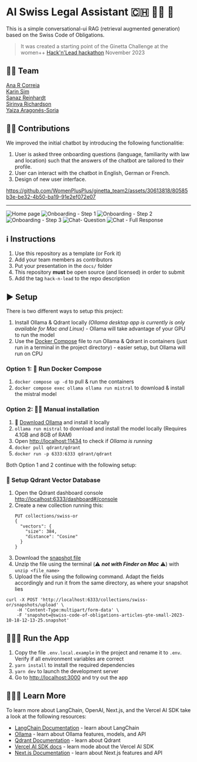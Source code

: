 # AI Swiss Legal Assistant 🇨🇭 👩‍⚖️ 🤖

This is a simple conversational-ui RAG (retrieval augmented generation) based on the Swiss Code of Obligations.

> It was created a starting point of the Ginetta Challenge at the women++ [Hack'n'Lead hackathon](www.womenplusplus.ch/hackandlead) November 2023

## 🙋‍♀️ Team
[Ana R Correia](https://www.linkedin.com/in/ana-correia/) <br />
[Karin Sim](https://www.linkedin.com/in/karin-nakanishi/) <br />
[Sanaz Reinhardt](https://www.linkedin.com/in/sanaz-reinhardt/) <br />
[Sirinya Richardson](https://www.linkedin.com/in/sirinya-richardson/) <br />
[Yaiza Aragonés-Soria](https://www.linkedin.com/in/yaiza-aragonessoria/) <br />

## 👩‍💻 Contributions
We improved the initial chatbot by introducing the following functionalitie:
1. User is asked three onboarding questions (language, familiarity with law and location) such that the answers of the chatbot are tailored to their profile.
2. User can interact with the chatbot in English, German or French.
3. Design of new user interface. <br />

https://github.com/WomenPlusPlus/ginetta_team2/assets/30613818/80585b3e-be32-4b50-ba19-91e2ef072e07

---

![Home page](https://github.com/WomenPlusPlus/ginetta_team2/assets/30613818/f5b26478-095b-430a-83e3-07ea8c45fcbd)
![Onboarding - Step 1](https://github.com/WomenPlusPlus/ginetta_team2/assets/30613818/6af562f3-7c95-4736-81a7-e72687f49db4)
![Onboarding - Step 2](https://github.com/WomenPlusPlus/ginetta_team2/assets/30613818/89cdf846-76cd-4b02-be0e-7ccca3abed73)
![Onboarding - Step 3](https://github.com/WomenPlusPlus/ginetta_team2/assets/30613818/d32c52b0-f281-4c02-aa5f-c057d43a0ba1)
![Chat- Question](https://github.com/WomenPlusPlus/ginetta_team2/assets/30613818/ad7c776b-3e66-4607-9d31-93ee3459fa83)
![Chat - Full Response](https://github.com/WomenPlusPlus/ginetta_team2/assets/30613818/6ccf7769-14b0-40af-848b-6fa1b0689f73)

## ℹ️ Instructions

1. Use this repository as a template (or Fork it)
2. Add your team members as contributors
3. Put your presentation in the `docs/` folder
4. This repository **must** be open source (and licensed) in order to submit
5. Add the tag `hack-n-lead` to the repo description

## ▶️ Setup

There is two different ways to setup this project:

1. Install Ollama & Qdrant locally _(Ollama desktop app is currently is only available for Mac and Linux)_ - Ollama will take advantage of your GPU to run the model
1. Use the [Docker Compose](https://docs.docker.com/compose/) file to run Ollama & Qdrant in containers (just run in a terminal in the project directory) - easier setup, but Ollama will run on CPU

### Option 1: 🐳 Run Docker Compose

1. `docker compose up -d` to pull & run the containers
1. `docker compose exec ollama ollama run mistral` to download & install the mistral model

### Option 2: 🖐🏼 Manual installation

1. 🦙 [Download Ollama](https://ollama.ai/download) and install it locally
2. `ollama run mistral` to download and install the model locally (Requires 4.1GB and 8GB of RAM)
3. Open <http://localhost:11434> to check if _Ollama is running_
4. `docker pull qdrant/qdrant`
5. `docker run -p 6333:6333 qdrant/qdrant`

Both Option 1 and 2 continue with the following setup:

### 💾 Setup Qdrant Vector Database

1. Open the Qdrant dashboard console <http://localhost:6333/dashboard#/console>
1. Create a new collection running this:
   ```curl
   PUT collections/swiss-or
   {
     "vectors": {
       "size": 384,
       "distance": "Cosine"
     }
   }
   ```
1. Download the [snapshot file](https://huggingface.co/datasets/brunnolou/swiss-code-of-obligations/resolve/main/swiss-code-of-obligations-articles-gte-small-2023-10-18-12-13-25_qdrant-v1-6-1.snapshot.zip)
1. Unzip the file using the terminal (⚠️ **_not with Finder on Mac_** ⚠️) with `unzip <file_name>`
1. Upload the file using the following command. Adapt the fields accordingly and run it from the same directory, as where your snapshot lies

```shell
curl -X POST 'http://localhost:6333/collections/swiss-or/snapshots/upload' \
    -H 'Content-Type:multipart/form-data' \
    -F 'snapshot=@swiss-code-of-obligations-articles-gte-small-2023-10-18-12-13-25.snapshot'
```

## 👩🏽‍💻 Run the App

1. Copy the file `.env.local.example` in the project and rename it to `.env`. Verify if all environment variables are correct
1. `yarn install` to install the required dependencies
1. `yarn dev` to launch the development server
1. Go to <http://localhost:3000> and try out the app

## 👩🏽‍🏫 Learn More

To learn more about LangChain, OpenAI, Next.js, and the Vercel AI SDK take a look at the following resources:

- [LangChain Documentation](https://js.langchain.com/docs) - learn about LangChain
- [Ollama](https://ollama.ai/) - learn about Ollama features, models, and API
- [Qdrant Documentation](https://qdrant.tech/documentation/) - learn about Qdrant
- [Vercel AI SDK docs](https://sdk.vercel.ai/docs) - learn mode about the Vercel AI SDK
- [Next.js Documentation](https://nextjs.org/docs) - learn about Next.js features and API
